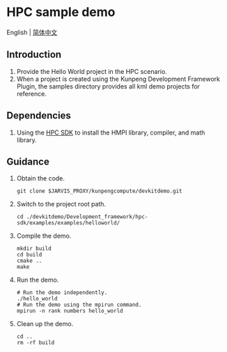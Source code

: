 # **HPC sample demo**

English | [简体中文](README.md)

## Introduction

1. Provide the Hello World project in the HPC scenario.
2. When a project is created using the Kunpeng Development Framework Plugin, the samples directory provides all kml demo projects for reference.

## Dependencies

1. Using the [HPC SDK](https://mirrors.huaweicloud.com/kunpeng/archive/Kunpeng_SDK/HPC/) to install the HMPI library, compiler, and math library.

## Guidance


1. Obtain the code.

   ```shell
   git clone $JARVIS_PROXY/kunpengcompute/devkitdemo.git
   ```

2. Switch to the project root path.

   ```shell
   cd ./devkitdemo/Development_framework/hpc-sdk/examples/examples/helloworld/
   ```

3. Compile the demo.

   ```shell
   mkdir build
   cd build
   cmake ..
   make
   ```

4. Run the demo.

   ```shell
   # Run the demo independently.
   ./hello_world
   # Run the demo using the mpirun command.
   mpirun -n rank numbers hello_world
   ```

5. Clean up the demo.

   ```shell
   cd ..
   rm -rf build
   ```